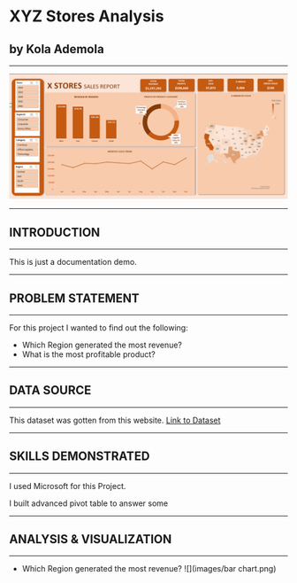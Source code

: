 # XYZ Stores Analysis
## by Kola Ademola
___
![](images/dashboard.png)
___
## INTRODUCTION
___
This is just a documentation demo.
___
## PROBLEM STATEMENT
___
For this project I wanted to find out the following:
* Which Region generated the most revenue?
* What is the most profitable product?
___
## DATA SOURCE
___
This dataset was gotten from this website. [Link to Dataset](www.google.com)
___
## SKILLS DEMONSTRATED
___
I used Microsoft for this Project.

I built advanced pivot table to answer some
___
## ANALYSIS & VISUALIZATION
___
* Which Region generated the most revenue?
![](images/bar chart.png)
